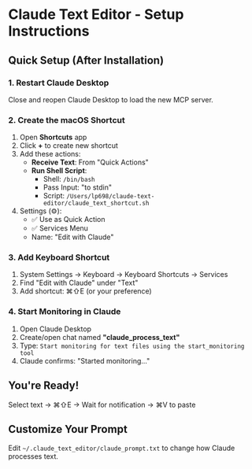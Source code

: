 # Claude Text Editor - Setup Instructions

## Quick Setup (After Installation)

### 1. Restart Claude Desktop
Close and reopen Claude Desktop to load the new MCP server.

### 2. Create the macOS Shortcut

1. Open **Shortcuts** app
2. Click **+** to create new shortcut
3. Add these actions:
   - **Receive Text**: From "Quick Actions"
   - **Run Shell Script**: 
     - Shell: `/bin/bash`
     - Pass Input: "to stdin"
     - Script: `/Users/lp698/claude-text-editor/claude_text_shortcut.sh`
4. Settings (⚙️):
   - ✅ Use as Quick Action
   - ✅ Services Menu
   - Name: "Edit with Claude"

### 3. Add Keyboard Shortcut

1. System Settings → Keyboard → Keyboard Shortcuts → Services
2. Find "Edit with Claude" under "Text"
3. Add shortcut: ⌘⇧E (or your preference)

### 4. Start Monitoring in Claude

1. Open Claude Desktop
2. Create/open chat named **"claude_process_text"**
3. Type: `Start monitoring for text files using the start_monitoring tool`
4. Claude confirms: "Started monitoring..."

## You're Ready!

Select text → ⌘⇧E → Wait for notification → ⌘V to paste

## Customize Your Prompt

Edit `~/.claude_text_editor/claude_prompt.txt` to change how Claude processes text.